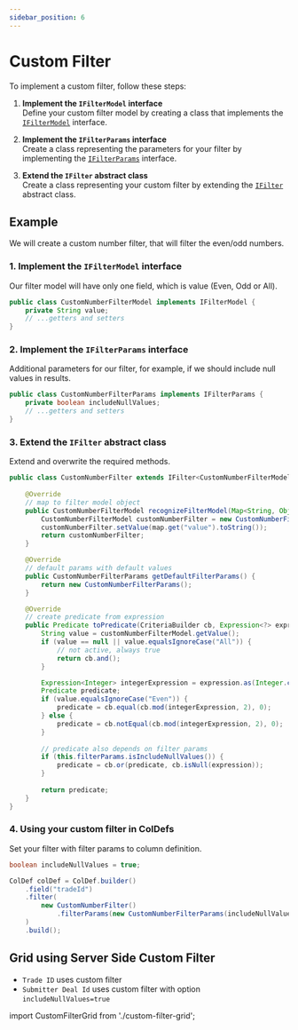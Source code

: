 ```yaml
---
sidebar_position: 6
---
```


# Custom Filter

To implement a custom filter, follow these steps:


1. **Implement the `IFilterModel` interface**  
   Define your custom filter model by creating a class that implements the [`IFilterModel`](https://github.com/smolcan/ag-grid-jpa-adapter/blob/main/src/main/java/io/github/smolcan/aggrid/jpa/adapter/filter/model/IFilterModel.java) interface.

2. **Implement the `IFilterParams` interface**  
   Create a class representing the parameters for your filter by implementing the [`IFilterParams`](https://github.com/smolcan/ag-grid-jpa-adapter/blob/main/src/main/java/io/github/smolcan/aggrid/jpa/adapter/filter/model/simple/params/IFilterParams.java) interface.

3. **Extend the `IFilter` abstract class**  
   Create a class representing your custom filter by extending the [`IFilter`](https://github.com/smolcan/ag-grid-jpa-adapter/blob/main/src/main/java/io/github/smolcan/aggrid/jpa/adapter/filter/IFilter.java) abstract class.


## Example
We will create a custom number filter, that will filter the even/odd numbers.

### 1. **Implement the `IFilterModel` interface**  
Our filter model will have only one field, which is value (Even, Odd or All).
```java
public class CustomNumberFilterModel implements IFilterModel {
    private String value;
    // ...getters and setters
}
```

### 2.  **Implement the `IFilterParams` interface**
Additional parameters for our filter, for example, if we should include null values in results.
```java
public class CustomNumberFilterParams implements IFilterParams {
    private boolean includeNullValues;
    // ...getters and setters
}
```

### 3. **Extend the `IFilter` abstract class** 
Extend and overwrite the required methods.
```java
public class CustomNumberFilter extends IFilter<CustomNumberFilterModel, CustomNumberFilterParams> {
    
    @Override
    // map to filter model object
    public CustomNumberFilterModel recognizeFilterModel(Map<String, Object> map) {
        CustomNumberFilterModel customNumberFilter = new CustomNumberFilterModel();
        customNumberFilter.setValue(map.get("value").toString());
        return customNumberFilter;
    }

    @Override
    // default params with default values
    public CustomNumberFilterParams getDefaultFilterParams() {
        return new CustomNumberFilterParams();
    }

    @Override
    // create predicate from expression
    public Predicate toPredicate(CriteriaBuilder cb, Expression<?> expression, CustomNumberFilterModel customNumberFilterModel) {
        String value = customNumberFilterModel.getValue();
        if (value == null || value.equalsIgnoreCase("All")) {
            // not active, always true
            return cb.and();
        }

        Expression<Integer> integerExpression = expression.as(Integer.class);
        Predicate predicate;
        if (value.equalsIgnoreCase("Even")) {
            predicate = cb.equal(cb.mod(integerExpression, 2), 0);
        } else {
            predicate = cb.notEqual(cb.mod(integerExpression, 2), 0);
        }
        
        // predicate also depends on filter params
        if (this.filterParams.isIncludeNullValues()) {
            predicate = cb.or(predicate, cb.isNull(expression));
        }
        
        return predicate;
    }
}
```

### 4. Using your custom filter in ColDefs
Set your filter with filter params to column definition.
```java
boolean includeNullValues = true;

ColDef colDef = ColDef.builder()
    .field("tradeId")
    .filter(
        new CustomNumberFilter()
            .filterParams(new CustomNumberFilterParams(includeNullValues))
    )
    .build();
```

## Grid using Server Side Custom Filter
- `Trade ID` uses custom filter
- `Submitter Deal Id` uses custom filter with option `includeNullValues=true`

import CustomFilterGrid from './custom-filter-grid';

<CustomFilterGrid></CustomFilterGrid>
